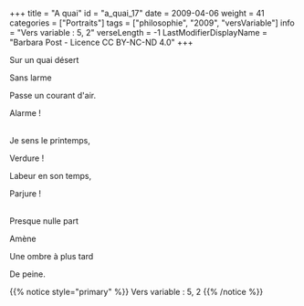 +++
title = "A quai"
id = "a_quai_17"
date = 2009-04-06
weight = 41
categories = ["Portraits"]
tags = ["philosophie", "2009", "versVariable"]
info = "Vers variable : 5, 2"
verseLength = -1
LastModifierDisplayName = "Barbara Post - Licence CC BY-NC-ND 4.0"
+++

Sur un quai désert

Sans larme

Passe un courant d'air.

Alarme !

 \
Je sens le printemps,

Verdure !

Labeur en son temps,

Parjure !

 \
Presque nulle part

Amène

Une ombre à plus tard

De peine.

{{% notice style="primary" %}}
Vers variable : 5, 2
{{% /notice %}}
